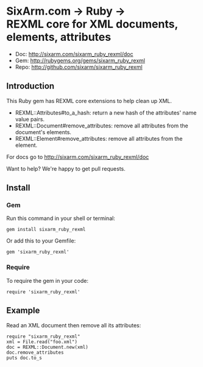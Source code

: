 # SixArm.com → Ruby → <br> REXML core for XML documents, elements, attributes

* Doc: <http://sixarm.com/sixarm_ruby_rexml/doc>  
* Gem: <http://rubygems.org/gems/sixarm_ruby_rexml>
* Repo: <http://github.com/sixarm/sixarm_ruby_rexml>  
<!--header-shut-->


## Introduction

This Ruby gem has REXML core extensions to help clean up XML.

  * REXML::Attributes#to_a_hash: return a new hash of the attributes' name value pairs.
  * REXML::Document#remove_attributes: remove all attributes from the document's elements.
  * REXML::Element#remove_attributes: remove all attributes from the element.

For docs go to <http://sixarm.com/sixarm_ruby_rexml/doc>

Want to help? We're happy to get pull requests.


<!--install-opent-->

## Install

### Gem

Run this command in your shell or terminal:

    gem install sixarm_ruby_rexml

Or add this to your Gemfile:

    gem 'sixarm_ruby_rexml'

### Require

To require the gem in your code:

    require 'sixarm_ruby_rexml'

<!--install-shut-->


## Example

Read an XML document then remove all its attributes:

    require "sixarm_ruby_rexml"
    xml = File.read("foo.xml")
    doc = REXML::Document.new(xml)
    doc.remove_attributes
    puts doc.to_s
